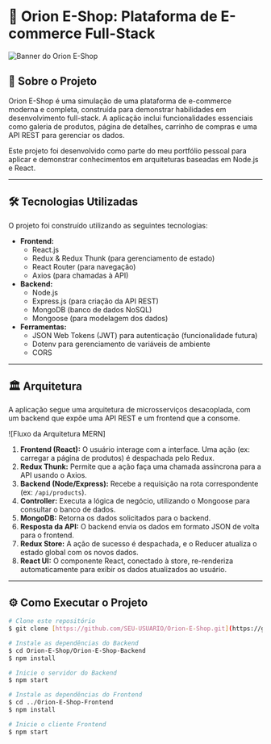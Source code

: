 # 🚀 Orion E-Shop: Plataforma de E-commerce Full-Stack

![Banner do Orion E-Shop](https://i.imgur.com/L1ryb2x.png)

## 📄 Sobre o Projeto

Orion E-Shop é uma simulação de uma plataforma de e-commerce moderna e completa, construída para demonstrar habilidades em desenvolvimento full-stack. A aplicação inclui funcionalidades essenciais como galeria de produtos, página de detalhes, carrinho de compras e uma API REST para gerenciar os dados.

Este projeto foi desenvolvido como parte do meu portfólio pessoal para aplicar e demonstrar conhecimentos em arquiteturas baseadas em Node.js e React.

---

## 🛠️ Tecnologias Utilizadas

O projeto foi construído utilizando as seguintes tecnologias:

-   **Frontend:**
    -   React.js
    -   Redux & Redux Thunk (para gerenciamento de estado)
    -   React Router (para navegação)
    -   Axios (para chamadas à API)
-   **Backend:**
    -   Node.js
    -   Express.js (para criação da API REST)
    -   MongoDB (banco de dados NoSQL)
    -   Mongoose (para modelagem dos dados)
-   **Ferramentas:**
    -   JSON Web Tokens (JWT) para autenticação (funcionalidade futura)
    -   Dotenv para gerenciamento de variáveis de ambiente
    -   CORS

---

## 🏛️ Arquitetura

A aplicação segue uma arquitetura de microsserviços desacoplada, com um backend que expõe uma API REST e um frontend que a consome.

![Fluxo da Arquitetura MERN]

1.  **Frontend (React):** O usuário interage com a interface. Uma ação (ex: carregar a página de produtos) é despachada pelo Redux.
2.  **Redux Thunk:** Permite que a ação faça uma chamada assíncrona para a API usando o Axios.
3.  **Backend (Node/Express):** Recebe a requisição na rota correspondente (ex: `/api/products`).
4.  **Controller:** Executa a lógica de negócio, utilizando o Mongoose para consultar o banco de dados.
5.  **MongoDB:** Retorna os dados solicitados para o backend.
6.  **Resposta da API:** O backend envia os dados em formato JSON de volta para o frontend.
7.  **Redux Store:** A ação de sucesso é despachada, e o Reducer atualiza o estado global com os novos dados.
8.  **React UI:** O componente React, conectado à store, re-renderiza automaticamente para exibir os dados atualizados ao usuário.

---

## ⚙️ Como Executar o Projeto

```bash
# Clone este repositório
$ git clone [https://github.com/SEU-USUARIO/Orion-E-Shop.git](https://github.com/SEU-USUARIO/Orion-E-Shop.git)

# Instale as dependências do Backend
$ cd Orion-E-Shop/Orion-E-Shop-Backend
$ npm install

# Inicie o servidor do Backend
$ npm start

# Instale as dependências do Frontend
$ cd ../Orion-E-Shop-Frontend
$ npm install

# Inicie o cliente Frontend
$ npm start
